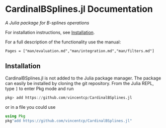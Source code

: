 
# CardinalBSplines.jl Documentation

*A Julia package for B-splines operations*

For installation instructions, see [Installation](@ref).

For a  full description of the functionality use the manual:
```@contents
Pages = ["man/evaluation.md","man/integration.md","man/filters.md"]
```

## Installation

CardinalBSplines.jl is not added to the Julia package manager. The package can easily be installed by cloning the git repository. From the Julia REPL, type `]` to enter Pkg mode and run

```julia
pkg> add https://github.com/vincentcp/CardinalBSplines.jl
```

or in a file you could use

```julia
using Pkg
pkg"add https://github.com/vincentcp/CardinalBSplines.jl"
```
